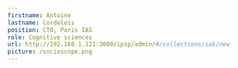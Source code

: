 ```yaml
---
firstname: Antoine
lastname: Cordelois
position: CTO, Paris IAS
role: Cognitive sciences
url: http://192.168.1.121:3000/ipsp/admin/#/collections/sab/new
picture: /socioscope.png
---
```


